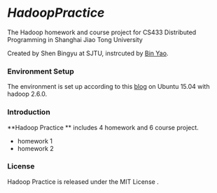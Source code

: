 # *HadoopPractice*
The Hadoop homework and course project for CS433 Distributed Programming in Shanghai Jiao Tong University

Created by Shen Bingyu at SJTU, instrcuted by [Bin Yao](http://www.cs.sjtu.edu.cn/~yaobin/).

### Environment Setup

The environment is set up according to this [blog](http://www.cnblogs.com/shenbingyu/p/4837749.html) on Ubuntu 15.04 with hadoop 2.6.0.

### Introduction

**Hadoop Practice ** includes 4 homework and 6 course project.

 - homework 1
 - homework 2 

### License

Hadoop Practice is released under the MIT License .
